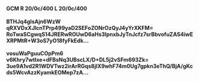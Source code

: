 #### GCM R 20/0c/400 L 20/0c/400
**BTHJq4gIsAjn6WzW**<br/>**qRXVDxXJlcnTPrp499yaD2SEFoZONrOzQyJ4yYrXKFM=**<br/>**RoTwaSCgwqS14JRERwROUwD6aHs3IpnxbJyTnJcfz7srBbvofuZAS4iwEXRPMtR+W3oS7yO18fyFkEdk...**<br/><br/>
**vosuWaPguuCOpPm6**<br/>**v6Khry7wtIxe+dFBsNq3UBscLX/D+DL5j2vSFm693Zk=**<br/>**3ue9A1vd2R1WDVTwz2irArRGqs8jIX9whF74m0Ug7gpkn3eThQ/BjA/gKcds5WcvAzzKyamkEOMep7zA...**